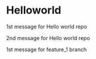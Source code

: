 # Helloworld

1st message for Hello world repo

2nd message for Hello world repo

1st message for feature_1 branch